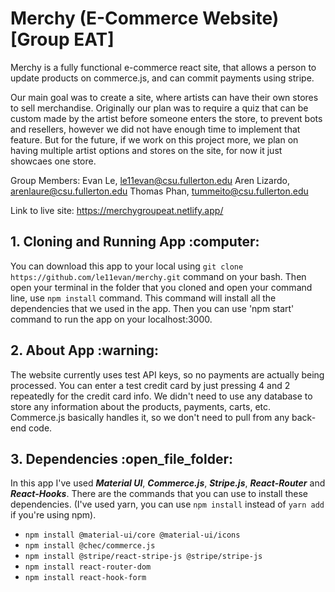 # Merchy (E-Commerce Website) [Group EAT]

Merchy is a fully functional e-commerce react site, that allows a person to update products on commerce.js, and can commit payments using stripe. 

Our main goal was to create a site, where artists can have their own stores to sell merchandise. Originally our plan was to require a quiz that can be custom made by the artist before someone enters the store, to prevent bots and resellers, however we did not have enough time to implement that feature. But for the future, if we work on this project more, we plan on having multiple artist options and stores on the site, for now it just showcaes one store. 

Group Members: 
Evan Le, le11evan@csu.fullerton.edu
Aren Lizardo, arenlaure@csu.fullerton.edu
Thomas Phan, tummeito@csu.fullerton.edu

Link to live site: https://merchygroupeat.netlify.app/

<h2> 1. Cloning and Running App :computer:</h2>

You can download this app to your local using `git clone https://github.com/le11evan/merchy.git` command on your bash. Then open your terminal in the folder that you cloned and open your command line, use `npm install` command. This command will install all the dependencies that we used in the app. Then you can use 'npm start' command to run the app on your localhost:3000.

<h2> 2. About App :warning: </h2>

The website currently uses test API keys, so no payments are actually being processed. You can enter a test credit card by just pressing 4 and 2 repeatedly for the credit card info. We didn't need to use any database to store any information about the products, payments, carts, etc. Commerce.js basically handles it, so we don't need to pull from any back-end code.

<h2> 3. Dependencies :open_file_folder:</h2>

In this app I've used **_Material UI_**, **_Commerce.js_**, **_Stripe.js_**, **_React-Router_** and **_React-Hooks_**.
There are the commands that you can use to install these dependencies. (I've used yarn, you can use `npm install` instead of `yarn add` if you're using npm).

- `npm install @material-ui/core @material-ui/icons`
- `npm install @chec/commerce.js`
- `npm install @stripe/react-stripe-js @stripe/stripe-js`
- `npm install react-router-dom`
- `npm install react-hook-form`
